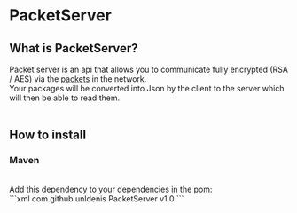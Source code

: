 # PacketServer
## What is PacketServer? 
Packet server is an api that allows you to communicate fully encrypted (RSA / AES) via the <a href="https://github.com/unldenis/PacketServer/blob/3b9685a3d16fa8a3d7e96882f25ff92db3b1fe8e/src/main/java/com/github/unldenis/packet/Packet.java#L6">packets</a> in the network.
<br>
Your packages will be converted into Json by the client to the server which will then be able to read them.
<br>
<br>  
## How to install
### Maven
<br>
Add this dependency to your dependencies in the pom:
<br>
```xml
<dependency>
  <groupId>com.github.unldenis</groupId>
  <artifactId>PacketServer</artifactId>
  <version>v1.0</version>
</dependency>
```
